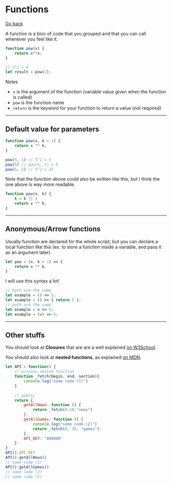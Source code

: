 # Functions

[Go back](../index.md#basic-syntax)

A function is a bloc of code that you grouped and that you can call whenever you feel like it.

```js
function pow(x) {
    return x**x;
}

// 2^2 = 4
let result = pow(2);
```

Notes

* `x` is the argument of the function (variable value given when the function is called)
* `pow` is the function name
* `return` is the keyword for your function to return a value (not required)

<hr class="sl">

## Default value for parameters

```js
function pow(x, k = 1) {
    return x ** k;
}

pow(5, 1) // 5^1 = 5
pow(5) // pow(5, 1) = 5
pow(5, 2) // 5^2 = 25
```

Note that the function above could also be written like this, but I think the one above is way more readable.

```js
function pow(x, k) {
    k = k || 1
    return x ** k;
}
```

<hr class="sr">

## Anonymous/Arrow functions

Usually function are declared for the whole script, but you can declare a local function like this (ex: to store a function inside a variable, and pass it as an argument later).

```js
let pow = (x, k = 1) => {
    return x ** k;
}
```

I will use this syntax a lot!

```js
// both are the same
let example = () => 5;
let example = () => { return 5 };
// both are the same
let example = v => 5;
let example = (v) => 5;
```

<hr class="sl">

## Other stuffs

You should look at **Closures** that are are a well explained [on W3School](https://www.w3schools.com/js/js_function_closures.asp).

You should also look at **nested functions**, as explained [on MDN](https://developer.mozilla.org/en-US/docs/Web/JavaScript/Guide/Functions#nested_functions_and_closures).

```js
let API = function() {
    // private nested function
    function _fetch(begin, end, section){
        console.log("some code (1)")
    }
    
    // public
    return {
        getAllNews: function () {
            return _fetch(0,10,"news")
        }, 
        getAllGames: function () {
            console.log("some code (2)")
            return _fetch(0, 10, "games");
        },
        API_KEY: "000000"
    }
}
API().API_KEY
API().getAllNews()
// some code (1)
API().getAllGames()
// some code (2)
// some code (1)
```